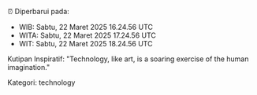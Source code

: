 ⏰ Diperbarui pada:
- WIB: Sabtu, 22 Maret 2025 16.24.56 UTC
- WITA: Sabtu, 22 Maret 2025 17.24.56 UTC
- WIT: Sabtu, 22 Maret 2025 18.24.56 UTC

Kutipan Inspiratif:
"Technology, like art, is a soaring exercise of the human imagination."


Kategori: technology

